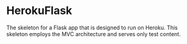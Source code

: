 HerokuFlask
===========

The skeleton for a Flask app that is designed to run on Heroku. This skeleton employs the MVC architecture and serves only test content.
